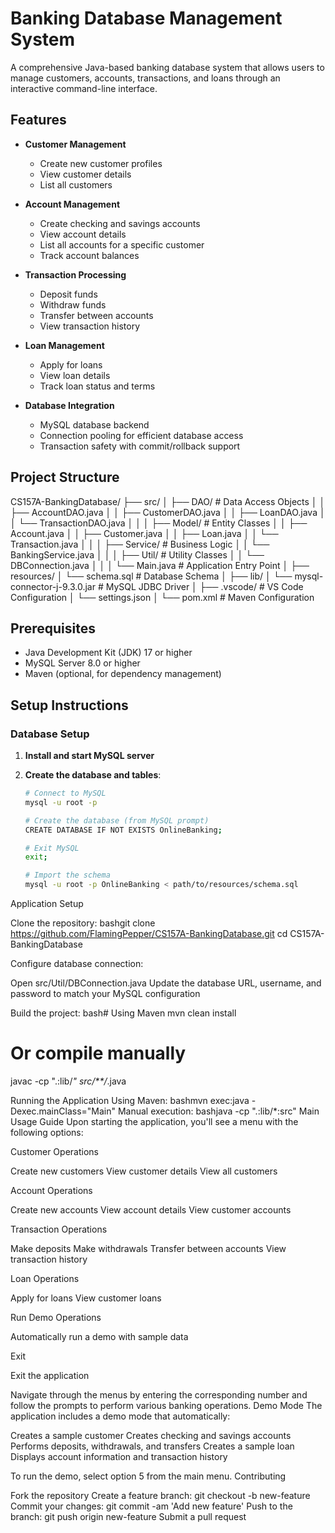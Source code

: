 # Banking Database Management System

A comprehensive Java-based banking database system that allows users to manage customers, accounts, transactions, and loans through an interactive command-line interface.

## Features

- **Customer Management**
  - Create new customer profiles
  - View customer details
  - List all customers

- **Account Management**
  - Create checking and savings accounts
  - View account details
  - List all accounts for a specific customer
  - Track account balances

- **Transaction Processing**
  - Deposit funds
  - Withdraw funds
  - Transfer between accounts
  - View transaction history

- **Loan Management**
  - Apply for loans
  - View loan details
  - Track loan status and terms

- **Database Integration**
  - MySQL database backend
  - Connection pooling for efficient database access
  - Transaction safety with commit/rollback support

## Project Structure
CS157A-BankingDatabase/
├── src/
│   ├── DAO/                  # Data Access Objects
│   │   ├── AccountDAO.java
│   │   ├── CustomerDAO.java
│   │   ├── LoanDAO.java
│   │   └── TransactionDAO.java
│   │
│   ├── Model/                # Entity Classes
│   │   ├── Account.java
│   │   ├── Customer.java
│   │   ├── Loan.java
│   │   └── Transaction.java
│   │
│   ├── Service/              # Business Logic
│   │   └── BankingService.java
│   │
│   ├── Util/                 # Utility Classes
│   │   └── DBConnection.java
│   │
│   └── Main.java             # Application Entry Point
│
├── resources/
│   └── schema.sql            # Database Schema
│
├── lib/
│   └── mysql-connector-j-9.3.0.jar  # MySQL JDBC Driver
│
├── .vscode/                  # VS Code Configuration
│   └── settings.json
│
└── pom.xml                   # Maven Configuration

## Prerequisites

- Java Development Kit (JDK) 17 or higher
- MySQL Server 8.0 or higher
- Maven (optional, for dependency management)

## Setup Instructions

### Database Setup

1. **Install and start MySQL server**

2. **Create the database and tables**:
   ```bash
   # Connect to MySQL
   mysql -u root -p
   
   # Create the database (from MySQL prompt)
   CREATE DATABASE IF NOT EXISTS OnlineBanking;
   
   # Exit MySQL
   exit;
   
   # Import the schema
   mysql -u root -p OnlineBanking < path/to/resources/schema.sql
Application Setup

Clone the repository:
bashgit clone https://github.com/FlamingPepper/CS157A-BankingDatabase.git
cd CS157A-BankingDatabase

Configure database connection:

Open src/Util/DBConnection.java
Update the database URL, username, and password to match your MySQL configuration


Build the project:
bash# Using Maven
mvn clean install

# Or compile manually
javac -cp ".:lib/*" src/**/*.java


Running the Application
Using Maven:
bashmvn exec:java -Dexec.mainClass="Main"
Manual execution:
bashjava -cp ".:lib/*:src" Main
Usage Guide
Upon starting the application, you'll see a menu with the following options:

Customer Operations

Create new customers
View customer details
View all customers


Account Operations

Create new accounts
View account details
View customer accounts


Transaction Operations

Make deposits
Make withdrawals
Transfer between accounts
View transaction history


Loan Operations

Apply for loans
View customer loans


Run Demo Operations

Automatically run a demo with sample data


Exit

Exit the application



Navigate through the menus by entering the corresponding number and follow the prompts to perform various banking operations.
Demo Mode
The application includes a demo mode that automatically:

Creates a sample customer
Creates checking and savings accounts
Performs deposits, withdrawals, and transfers
Creates a sample loan
Displays account information and transaction history

To run the demo, select option 5 from the main menu.
Contributing

Fork the repository
Create a feature branch: git checkout -b new-feature
Commit your changes: git commit -am 'Add new feature'
Push to the branch: git push origin new-feature
Submit a pull request

